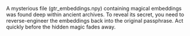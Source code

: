 A mysterious file (gtr_embeddings.npy) containing magical embeddings was found deep within ancient archives. To reveal its secret, you need to reverse-engineer the embeddings back into the original passphrase. Act quickly before the hidden magic fades away.
